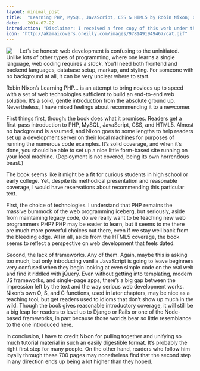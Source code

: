 ```yaml
---
layout: minimal_post
title:  "Learning PHP, MySQL, JavaScript, CSS & HTML5 by Robin Nixon; O'Reilly Media"
date:   2014-07-22
introduction: "Disclaimer: I received a free copy of this work under the O'Reilly Blogger Review Program."
icon: "http://akamaicovers.oreilly.com/images/9781491949467/cat.gif"
---
```


<img src="http://akamaicovers.oreilly.com/images/9781491949467/cat.gif" style="float:left; margin-right: 20px"/> Let’s be honest: web development is confusing to the uninitiated. Unlike lots of other types of programming, where one learns a single language, web coding requires a *stack*. You’ll need both frontend and backend languages, database setup, markup, and styling. For someone with no background at all, it can be very unclear where to start.

Robin Nixon’s Learning PHP… is an attempt to bring novices up to speed with a set of web technologies sufficient to build an end-to-end web solution. It’s a solid, gentle introduction from the absolute ground up. Nevertheless, I have mixed feelings about recommending it to a newcomer.


First things first, though: the book does what it promises. Readers get a first-pass introduction to PHP, MySQL, JavaScript, CSS, and HTML5. Almost no background is assumed, and Nixon goes to some lengths to help readers set up a development server on their local machines for purposes of running the numerous code examples. It’s solid coverage, and when it’s done, you should be able to set up a nice little form-based site running on your local machine. (Deployment is not covered, being its own horrendous beast.)

The book seems like it might be a fit for curious students in high school or early college. Yet, despite its methodical presentation and reasonable coverage, I would have reservations about recommending this particular text.

First, the choice of technologies. I understand that PHP remains the massive bummock of the web programming iceberg, but seriously, aside from maintaining legacy code, do we really want to be teaching new web programmers PHP? PHP may be easier to learn, but it seems to me there are much more powerful choices out there, even if we stay well back from the bleeding edge. All in all, aside from the HTML5 coverage, the book seems to reflect a perspective on web development that feels dated.

Second, the lack of frameworks. Any of them. Again, maybe this is asking too much, but only introducing vanilla JavaScript is going to leave beginners very confused when they begin looking at even simple code on the real web and find it riddled with jQuery. Even without getting into templating, modern JS frameworks, and single-page apps, there’s a big gap between the impression left by the text and the way serious web development works. Nixon’s own O, S, and C functions, used in later chapters, may be nice as a teaching tool, but get readers used to idioms that don’t show up much in the wild.  Though the book gives reasonable introductory coverage, it will still be a big leap for readers to level up to Django or Rails or one of the Node-based frameworks, in part because those worlds bear so little resemblance to the one introduced here.

In conclusion, I have to credit Nixon for pulling together and unifying so much tutorial material in such an easily digestible format. It’s probably the right first step for many people. On the other hand, readers who follow him loyally through these 700 pages may nonetheless find that the second step in any direction ends up being a lot higher than they hoped.